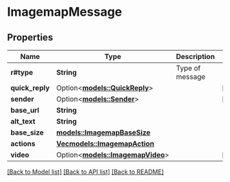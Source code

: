 # ImagemapMessage

## Properties

Name | Type | Description | Notes
------------ | ------------- | ------------- | -------------
**r#type** | **String** | Type of message | 
**quick_reply** | Option<[**models::QuickReply**](QuickReply.md)> |  | [optional]
**sender** | Option<[**models::Sender**](Sender.md)> |  | [optional]
**base_url** | **String** |  | 
**alt_text** | **String** |  | 
**base_size** | [**models::ImagemapBaseSize**](ImagemapBaseSize.md) |  | 
**actions** | [**Vec<models::ImagemapAction>**](ImagemapAction.md) |  | 
**video** | Option<[**models::ImagemapVideo**](ImagemapVideo.md)> |  | [optional]

[[Back to Model list]](../README.md#documentation-for-models) [[Back to API list]](../README.md#documentation-for-api-endpoints) [[Back to README]](../README.md)


